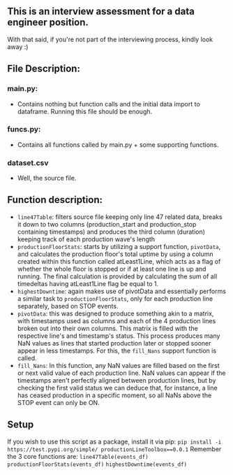## This is an interview assessment for a data engineer position.
With that said, if you're not part of the interviewing process, kindly look away :)

## File Description:
### main.py:
 - Contains nothing but function calls and the initial data import to dataframe.
Running this file should be enough.
### funcs.py:
 - Contains all functions called by main.py + some supporting functions.
### dataset.csv
 - Well, the source file.


## Function description:
- `line47Table`: filters source file keeping only line 47 related data, breaks it down to two columns (production_start and production_stop containing timestamps) and produces the third column (duration) keeping track of each production wave's length
- `productionFloorStats`: starts by utilizing a support function, `pivotData`, and calculates the production floor's total uptime by using a column created within this function called atLeast1Line, which acts as a flag of whether the whole floor is stopped or if at least one line is up and running. The final calculation is provided by calculating the sum of all timedeltas having atLeast1Line flag be equal to 1.
- `highestDowntime`: again makes use of pivotData and essentially performs a similar task to `productionFloorStats`, only for each production line separately, based on STOP events.
- `pivotData`: this was designed to produce something akin to a matrix, with timestamps used as columns and each of the 4 production lines broken out into their own columns. This matrix is filled with the respective line's and timestamp's status. This process produces many NaN values as lines that started production later or stopped sooner appear in less timestamps. For this, the `fill_Nans` support function is called.
- `fill_Nans`: In this function, any NaN values are filled based on the first or next valid value of each production line. NaN values can appear if the timestamps aren't perfectly aligned between production lines, but by checking the first valid status we can deduce that, for instance, a line has ceased production in a specific moment, so all NaNs above the STOP event can only be ON.

## Setup
If you wish to use this script as a package, install it via pip:
```pip install -i https://test.pypi.org/simple/ productionLineToolbox==0.0.1```
Remember the 3 core functions are:
`line47Table(events_df)`
`productionFloorStats(events_df)`
`highestDowntime(events_df)`
